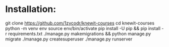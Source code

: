 # Installation:
git clone https://github.com/1zycodr/knewit-courses
cd knewit-courses
python -m venv env
source env/bin/activate
pip install -U pip && pip install -r requirements.txt
./manage.py makemigrations && python manage.py migrate
./manage.py createsuperuser
./manage.py runserver
